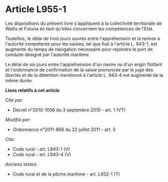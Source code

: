 # Article L955-1

Les dispositions du présent livre s'appliquent à la collectivité territoriale de Wallis et Futuna en tant qu'elles concernent
les compétences de l'Etat. 

Toutefois, le délai de trois jours ouvrés entre l'appréhension et la remise à l'autorité compétente pour les saisies, tel que
fixé à l'article L. 943-1, est augmenté du temps de navigation nécessaire pour rejoindre le port de conduite désigné par
l'autorité maritime. 

Le délai de six jours entre l'appréhension d'un navire ou d'un engin flottant et l'ordonnance de confirmation de la saisie
prononcée par le juge des libertés et de la détention mentionné à l'article L. 943-4 est augmenté de la même durée.

**Liens relatifs à cet article**

_Cité par_:

  - Décret n°2010-1056 du 3 septembre 2010 - art. 1 (VT)

_Modifié par_:

  - Ordonnance n°2011-866 du 22 juillet 2011 - art. 3

_Cite_:

  - Code rural - art. L943-1 (V)
  - Code rural - art. L943-4 (V)

_Anciens textes_:

  - Code rural et de la pêche maritime - art. L952-1 (T)
